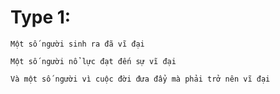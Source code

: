 # Type 1:
```
Một số người sinh ra đã vĩ đại
```
```
Một số người nổ lực đạt đến sự vĩ đại
```
```
Và một số người vì cuộc đời đưa đẩy mà phải trở nên vĩ đại
```
